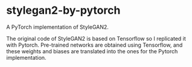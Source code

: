 # stylegan2-by-pytorch
A PyTorch implementation of StyleGAN2. 

The original code of StyleGAN2 is based on Tensorflow so I replicated it with Pytorch. Pre-trained networks are obtained using Tensorflow, and these weights and biases are translated into the ones for the Pytorch implementation.
